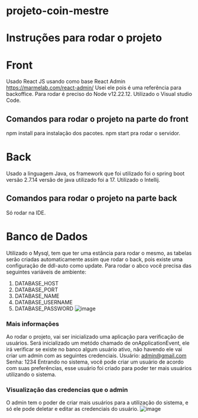 # projeto-coin-mestre


# Instruções para rodar o projeto 

# Front

Usado React JS usando como base React Admin https://marmelab.com/react-admin/ 
Usei ele pois é uma referência para backoffice. 
Para rodar é preciso do Node v12.22.12.
Utilizado o Visual studio Code.

## Comandos para rodar o projeto na parte do front
npm install para instalação dos pacotes.
npm start pra rodar o servidor.

# Back

Usado a linguagem Java, os framework que foi utilizado foi o spring boot versão 2.7.14
versão de java utilizado foi a 17.
Utilizado o Intellij.

## Comandos para rodar o projeto na parte back
Só rodar na IDE.


# Banco de Dados

Utilizado o Mysql, tem que ter uma estância para rodar o mesmo, as tabelas serão criadas automaticamente assim que rodar o back, pois existe uma configuração de ddl-auto como update.
Para rodar o abco você precisa das seguintes variáveis de ambiente:
 1. DATABASE_HOST
 2. DATABASE_PORT
 3. DATABASE_NAME
 4. DATABASE_USERNAME
 5. DATABASE_PASSWORD
![image](https://github.com/karolineconceicaodasilva/projeto-coin-mestre/assets/112582500/2407f0b5-aa26-489b-8c3a-229ee87ec608)


### Mais informações

Ao rodar o projeto, vai ser inicializado uma aplicação para verificação de usuários.
Será inicializado um metódo chamado de onApplicationEvent, ele irá verificar se existe no banco algum usuário ativo, não havendo ele vai criar um admin com as seguintes credenciais.
Usuário: admin@gmail.com 
Senha: 1234
Entrando no sistema, você pode criar um usuário de acordo com suas preferências, esse usuário foi criado para poder ter mais usuários utilizando o sistema.

### Visualização das credencias que o admin
O admin tem o poder de criar mais usuários para a utilização do sistema, e só ele pode deletar e editar as credenciais do usuário.
![image](https://github.com/karolineconceicaodasilva/projeto-coin-mestre/assets/112582500/c64e704f-1f09-43a8-a655-07369de720fd)


 

